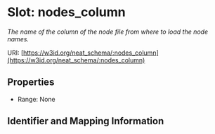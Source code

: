 # Slot: nodes_column
_The name of the column of the node file from where to load the node names._


URI: [https://w3id.org/neat_schema/:nodes_column](https://w3id.org/neat_schema/:nodes_column)



<!-- no inheritance hierarchy -->


## Properties

 * Range: None



## Identifier and Mapping Information






